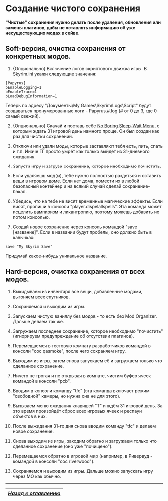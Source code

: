 # Создание чистого сохранения

**"Чистые" сохранения нужно делать после удаления, обновления или замены плагинов, дабы не оставлять информацию об уже несуществующих модах в сейве.**

## Soft-версия, очистка сохранения от конкретных модов.

1) {Опционально} Включение логов скриптового движка игры. В Skyrim.ini укажи следующие значения:
```
[Papyrus]
bEnableLogging=1
bEnableTrace=1
bLoadDebugInformation=1
```
Теперь по адресу "Документы\My Games\Skyrim\Logs\Script" будут создаваться пронумерованные логи - Papyrus.#.log (# от 0 до 3, где 0 самый свежий).

2) {Опционально} Скачай и поставь себе [No Boring Sleep-Wait Menu](http://www.nexusmods.com/skyrim/mods/12625/), с которым ждать 31 игровой день намного проще. Он был создан как раз для чистки сохранений.

3) Отключи или удали моды, которые заставляют тебя есть, пить, спать и т.п. Иначе ГГ просто умрёт как только выйдет из 31-дневного ожидания.

4) Запусти игру и загрузи сохранение, которое необходимо почистить.

5) Если удаляешь мод(ы), тебе нужно полностью раздеться и оставить вещи в игровом доме. Если нет дома, помести их в любой безопасный контейнер и на всякий случай сделай сохранение-бэкап.

6) Убедись, что на тебе не висят временные магические эффекты. Если висят, пропиши в консоли "player.dispelallspells". Эта команда может исцелить вампиризм и ликантропию, поэтому можешь добавить их потом консолью.

7) Создай новое сохранение через консоль командой "save [название]". Если в названии будут пробелы, оно должно быть в кавычках:
```
save "My Skyrim Save"
```
Придумай какое-нибудь уникальное название.

## Hard-версия, очистка сохранения от всех модов.

1) Выкидываем из инвентаря все вещи, добавленные модами, выгоняем всех спутников.

2) Сохраняемся и выходим из игры.

3) Запускаем чистую ваниллу без модов - то есть без Mod Organizer. Дальше делаем так же.

4) Загружаем последнее сохранение, которое необходимо "почистить" (игнорируем предупреждение об отсутствии плагинов).

5) Перемещаемся в тестовую комнату разработчиков командой в консоли "coc qasmoke", после чего сохраняем игру.

6) Выходим из игры, затем снова запускаем её и загружаем только что сделанное сохранение.

7) Ничего не трогая и не открывая в комнате, чистим буфер ячеек командой в консоли "pcb".

8) Вводим в консоли команду "tfc" (эта команда включает режим "свободной" камеры, но нужна она не для этого).

9) Вызываем меню ожидания клавишей "T" и ждём 31 игровой день. За это время произойдёт сброс всех игровых ячеек и респаун объектов в них.

10) После выжидания 31-го дня снова вводим команду "tfc" и делаем новое сохранение.

11) Снова выходим из игры, заходим обратно и загружаем только что сделанное сохранение (оно уже "почищено").

12) Перемещаемся обратно в игровой мир (например, в Ривервуд - командой в консоли "coc riverwood").

13) Сохраняемся и выходим из игры. Дальше можно запускать игру через МО как обычно.

------

|[*Назад к оглавлению*](../01_Оглавление.md)|
|:---:|
